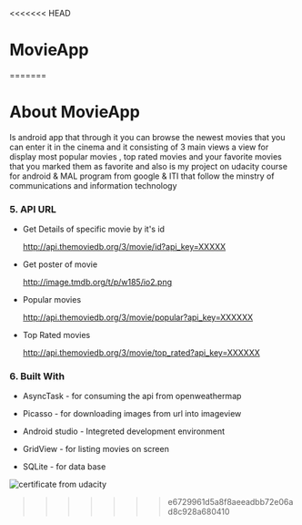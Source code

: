 <<<<<<< HEAD
# MovieApp
=======
# About MovieApp
Is android app that through it you can browse the newest movies that you can enter it in the cinema and it consisting of 3 main views
a view for display most popular movies , top rated movies and your favorite movies that you marked them as favorite
and also is my project on udacity course for android & MAL program from google & ITI that follow the minstry of communications and information technology



### 5. API URL
* Get Details of specific movie by it's id                                                                                           

  http://api.themoviedb.org/3/movie/id?api_key=XXXXX


* Get poster of movie                                                                                                        

  http://image.tmdb.org/t/p/w185/io2.png                                                                                                
  
  
* Popular movies


  http://api.themoviedb.org/3/movie/popular?api_key=XXXXXX
  
* Top Rated movies

  http://api.themoviedb.org/3/movie/top_rated?api_key=XXXXXX
  
  
### 6. Built With
                                                                                                                     
* AsyncTask - for consuming the api from openweathermap


* Picasso - for downloading images from url into imageview                                                              


* Android studio  - Integreted development environment                                                                                  


* GridView - for listing movies on screen

* SQLite - for data base


![certificate from udacity](https://drive.google.com/open?id=0B1rTAATEbSM1bFBJSkRZMmdXVGs)
>>>>>>> e6729961d5a8f8aeeadbb72e06ad8c928a680410
